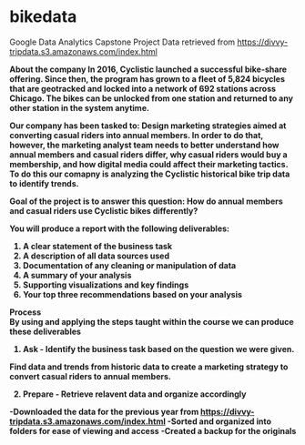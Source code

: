 # bikedata

Google Data Analytics Capstone Project
Data retrieved from https://divvy-tripdata.s3.amazonaws.com/index.html 

<b>About the company<b>
In 2016, Cyclistic launched a successful bike-share offering. Since then, the program has grown to a fleet of 5,824 bicycles that
are geotracked and locked into a network of 692 stations across Chicago. The bikes can be unlocked from one station and
returned to any other station in the system anytime.

Our company has been tasked to: Design marketing strategies aimed at converting casual riders into annual members. In order to
do that, however, the marketing analyst team needs to better understand how annual members and casual riders differ, why
casual riders would buy a membership, and how digital media could affect their marketing tactics. To do this our comapny is
analyzing the Cyclistic historical bike trip data to identify trends.


Goal of the project is to answer this question:
How do annual members and casual riders use Cyclistic bikes
differently?

You will produce a report with the following deliverables:
1. A clear statement of the business task
2. A description of all data sources used
3. Documentation of any cleaning or manipulation of data
4. A summary of your analysis
5. Supporting visualizations and key findings
6. Your top three recommendations based on your analysis


  

Process  
By using and applying the steps taught within the course we can produce these deliverables

1. Ask - Identify the business task based on the question we were given.

Find data and trends from historic data to create a marketing strategy to convert casual riders to annual members.

  
2. Prepare - Retrieve relavent data and organize accordingly
 
-Downloaded the data for the previous year from https://divvy-tripdata.s3.amazonaws.com/index.html
-Sorted and organized into folders for ease of viewing and access
-Created a backup for the originals

  
